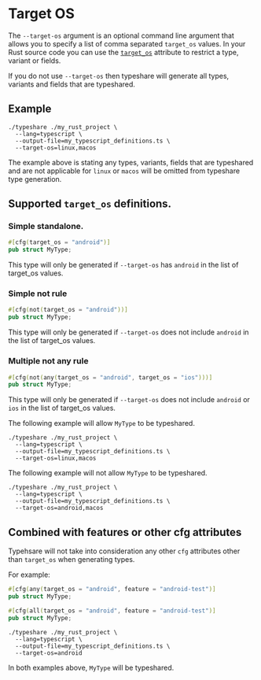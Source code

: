 # Target OS

The `--target-os` argument is an optional command line argument that allows you to specify a list of comma separated `target_os` values. In your
Rust source code you can use the [`target_os`](https://doc.rust-lang.org/reference/conditional-compilation.html#target_os) attribute
to restrict a type, variant or fields.

If you do not use `--target-os` then typeshare will generate all types, variants and fields that are typeshared.

## Example
```
./typeshare ./my_rust_project \
  --lang=typescript \
  --output-file=my_typescript_definitions.ts \
  --target-os=linux,macos
```

The example above is stating any types, variants, fields that are typeshared and are not applicable for `linux` or `macos` will be omitted from
typeshare type generation.

## Supported `target_os` definitions.

### Simple standalone.

```rust
#[cfg(target_os = "android")]
pub struct MyType;
```

This type will only be generated if `--target-os` has `android` in the list of target_os values.

### Simple not rule

```rust
#[cfg(not(target_os = "android"))]
pub struct MyType;
```
This type will only be generated if `--target-os` does not include `android` in the list of target_os values.

### Multiple not any rule

```rust
#[cfg(not(any(target_os = "android", target_os = "ios")))]
pub struct MyType;
```

This type will only be generated if `--target-os` does not include `android` or `ios` in the list of target_os values.

The following example will allow `MyType` to be typeshared.
```
./typeshare ./my_rust_project \
  --lang=typescript \
  --output-file=my_typescript_definitions.ts \
  --target-os=linux,macos
```

The following example will not allow `MyType` to be typeshared.
```
./typeshare ./my_rust_project \
  --lang=typescript \
  --output-file=my_typescript_definitions.ts \
  --target-os=android,macos
```

## Combined with features or other cfg attributes

Typehsare will not take into consideration any other `cfg` attributes other than `target_os` when generating types.

For example:

```rust
#[cfg(any(target_os = "android", feature = "android-test")]
pub struct MyType;
```

```rust
#[cfg(all(target_os = "android", feature = "android-test")]
pub struct MyType;
```

```
./typeshare ./my_rust_project \
  --lang=typescript \
  --output-file=my_typescript_definitions.ts \
  --target-os=android
```

In both examples above, `MyType` will be typeshared.
